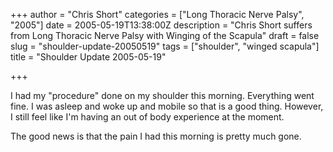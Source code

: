 +++
author = "Chris Short"
categories = ["Long Thoracic Nerve Palsy", "2005"]
date = 2005-05-19T13:38:00Z
description = "Chris Short suffers from Long Thoracic Nerve Palsy with Winging of the Scapula"
draft = false
slug = "shoulder-update-20050519"
tags = ["shoulder", "winged scapula"]
title = "Shoulder Update 2005-05-19"

+++

I had my "procedure" done on my shoulder this morning. Everything went fine. I was asleep and woke up and mobile so that is a good thing. However, I still feel like I'm having an out of body experience at the moment.

The good news is that the pain I had this morning is pretty much gone.